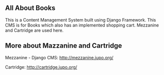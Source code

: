 All About Books
----------------

This is a Content Management System built using Django Framework. This CMS is for Books which also has an implemented shopping cart. Mezzanine and Cartridge are used here.

More about Mazzanine and Cartridge
------------------------------------

Mezzanine - Django CMS: http://mezzanine.jupo.org/

Cartridge: http://cartridge.jupo.org/

